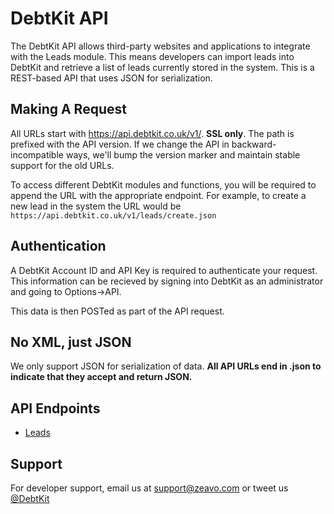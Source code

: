 DebtKit API
=======

The DebtKit API allows third-party websites and applications to integrate with the Leads module. This means developers can import leads into DebtKit and retrieve a list of leads currently stored in the system. This is a REST-based API that uses JSON for serialization.

## Making A Request ##

All URLs start with https://api.debtkit.co.uk/v1/. **SSL only**. The path is prefixed with the API version. If we change the API in backward-incompatible ways, we'll bump the version marker and maintain stable support for the old URLs.

To access different DebtKit modules and functions, you will be required to append the URL with the appropriate endpoint. For example, to create a new lead in the system the URL would be `https://api.debtkit.co.uk/v1/leads/create.json`

## Authentication ##

A DebtKit Account ID and API Key is required to authenticate your request. This information can be recieved by signing into DebtKit as an administrator and going to Options->API. 

This data is then POSTed as part of the API request.

## No XML, just JSON ##

We only support JSON for serialization of data. **All API URLs end in .json to indicate that they accept and return JSON.**

## API Endpoints ##

* [Leads](https://github.com/zeavouk/DebtKit-API/tree/master/leads)

## Support ##

For developer support, email us at support@zeavo.com or tweet us [@DebtKit](https://twitter.com/DebtKit)

